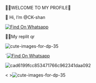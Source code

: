  
🧚‍♀️WELCOME TO MY PROFILE👒



👋 Hi, I’m @CK-shan





[![Find On Whatsapp ](https://img.shields.io/badge/Findon-whatsapp-red.svg)](https://Wa.me/+94786825798)




🧚‍♀️My replit qr




<a ><img src="https://i.ibb.co/9gz7w3M/cute-images-for-dp-35.jpg" alt="cute-images-for-dp-35" border="0"></a><br />

`[![Find On Whatsapp ](https://img.shields.io/badge/Findon-whatsapp-red.svg)](https://Wa.me/+94786825798)

<a ><img src="https://i.ibb.co/b6StQzG/cad6199fcc853471766c962341daa092.jpg" alt="cad6199fcc853471766c962341daa092" border="0"></a><br />
 
< ><img src="https://i.ibb.co/9gz7w3M/cute-images-for-dp-35.jpg" alt="cute-images-for-dp-35" border="0"></a><br />
